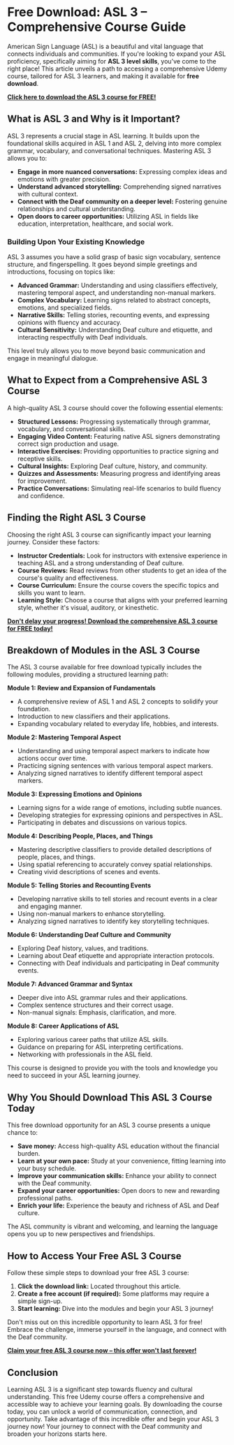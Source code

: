 # Free Download: ASL 3 – Comprehensive Course Guide

American Sign Language (ASL) is a beautiful and vital language that connects individuals and communities. If you're looking to expand your ASL proficiency, specifically aiming for **ASL 3 level skills**, you've come to the right place! This article unveils a path to accessing a comprehensive Udemy course, tailored for ASL 3 learners, and making it available for **free download**.

[**Click here to download the ASL 3 course for FREE!**](https://udemywork.com/asl-3)

## What is ASL 3 and Why is it Important?

ASL 3 represents a crucial stage in ASL learning. It builds upon the foundational skills acquired in ASL 1 and ASL 2, delving into more complex grammar, vocabulary, and conversational techniques. Mastering ASL 3 allows you to:

*   **Engage in more nuanced conversations:** Expressing complex ideas and emotions with greater precision.
*   **Understand advanced storytelling:** Comprehending signed narratives with cultural context.
*   **Connect with the Deaf community on a deeper level:** Fostering genuine relationships and cultural understanding.
*   **Open doors to career opportunities:** Utilizing ASL in fields like education, interpretation, healthcare, and social work.

### Building Upon Your Existing Knowledge

ASL 3 assumes you have a solid grasp of basic sign vocabulary, sentence structure, and fingerspelling. It goes beyond simple greetings and introductions, focusing on topics like:

*   **Advanced Grammar:** Understanding and using classifiers effectively, mastering temporal aspect, and understanding non-manual markers.
*   **Complex Vocabulary:** Learning signs related to abstract concepts, emotions, and specialized fields.
*   **Narrative Skills:** Telling stories, recounting events, and expressing opinions with fluency and accuracy.
*   **Cultural Sensitivity:** Understanding Deaf culture and etiquette, and interacting respectfully with Deaf individuals.

This level truly allows you to move beyond basic communication and engage in meaningful dialogue.

## What to Expect from a Comprehensive ASL 3 Course

A high-quality ASL 3 course should cover the following essential elements:

*   **Structured Lessons:** Progressing systematically through grammar, vocabulary, and conversational skills.
*   **Engaging Video Content:** Featuring native ASL signers demonstrating correct sign production and usage.
*   **Interactive Exercises:** Providing opportunities to practice signing and receptive skills.
*   **Cultural Insights:** Exploring Deaf culture, history, and community.
*   **Quizzes and Assessments:** Measuring progress and identifying areas for improvement.
*   **Practice Conversations:** Simulating real-life scenarios to build fluency and confidence.

## Finding the Right ASL 3 Course

Choosing the right ASL 3 course can significantly impact your learning journey. Consider these factors:

*   **Instructor Credentials:** Look for instructors with extensive experience in teaching ASL and a strong understanding of Deaf culture.
*   **Course Reviews:** Read reviews from other students to get an idea of the course's quality and effectiveness.
*   **Course Curriculum:** Ensure the course covers the specific topics and skills you want to learn.
*   **Learning Style:** Choose a course that aligns with your preferred learning style, whether it's visual, auditory, or kinesthetic.

[**Don't delay your progress! Download the comprehensive ASL 3 course for FREE today!**](https://udemywork.com/asl-3)

## Breakdown of Modules in the ASL 3 Course

The ASL 3 course available for free download typically includes the following modules, providing a structured learning path:

**Module 1: Review and Expansion of Fundamentals**

*   A comprehensive review of ASL 1 and ASL 2 concepts to solidify your foundation.
*   Introduction to new classifiers and their applications.
*   Expanding vocabulary related to everyday life, hobbies, and interests.

**Module 2: Mastering Temporal Aspect**

*   Understanding and using temporal aspect markers to indicate how actions occur over time.
*   Practicing signing sentences with various temporal aspect markers.
*   Analyzing signed narratives to identify different temporal aspect markers.

**Module 3: Expressing Emotions and Opinions**

*   Learning signs for a wide range of emotions, including subtle nuances.
*   Developing strategies for expressing opinions and perspectives in ASL.
*   Participating in debates and discussions on various topics.

**Module 4: Describing People, Places, and Things**

*   Mastering descriptive classifiers to provide detailed descriptions of people, places, and things.
*   Using spatial referencing to accurately convey spatial relationships.
*   Creating vivid descriptions of scenes and events.

**Module 5: Telling Stories and Recounting Events**

*   Developing narrative skills to tell stories and recount events in a clear and engaging manner.
*   Using non-manual markers to enhance storytelling.
*   Analyzing signed narratives to identify key storytelling techniques.

**Module 6: Understanding Deaf Culture and Community**

*   Exploring Deaf history, values, and traditions.
*   Learning about Deaf etiquette and appropriate interaction protocols.
*   Connecting with Deaf individuals and participating in Deaf community events.

**Module 7: Advanced Grammar and Syntax**

*   Deeper dive into ASL grammar rules and their applications.
*   Complex sentence structures and their correct usage.
*   Non-manual signals: Emphasis, clarification, and more.

**Module 8: Career Applications of ASL**

*   Exploring various career paths that utilize ASL skills.
*   Guidance on preparing for ASL interpreting certifications.
*   Networking with professionals in the ASL field.

This course is designed to provide you with the tools and knowledge you need to succeed in your ASL learning journey.

## Why You Should Download This ASL 3 Course Today

This free download opportunity for an ASL 3 course presents a unique chance to:

*   **Save money:** Access high-quality ASL education without the financial burden.
*   **Learn at your own pace:** Study at your convenience, fitting learning into your busy schedule.
*   **Improve your communication skills:** Enhance your ability to connect with the Deaf community.
*   **Expand your career opportunities:** Open doors to new and rewarding professional paths.
*   **Enrich your life:** Experience the beauty and richness of ASL and Deaf culture.

The ASL community is vibrant and welcoming, and learning the language opens you up to new perspectives and friendships.

## How to Access Your Free ASL 3 Course

Follow these simple steps to download your free ASL 3 course:

1.  **Click the download link:** Located throughout this article.
2.  **Create a free account (if required):** Some platforms may require a simple sign-up.
3.  **Start learning:** Dive into the modules and begin your ASL 3 journey!

Don't miss out on this incredible opportunity to learn ASL 3 for free! Embrace the challenge, immerse yourself in the language, and connect with the Deaf community.

[**Claim your free ASL 3 course now – this offer won't last forever!**](https://udemywork.com/asl-3)

## Conclusion

Learning ASL 3 is a significant step towards fluency and cultural understanding. This free Udemy course offers a comprehensive and accessible way to achieve your learning goals. By downloading the course today, you can unlock a world of communication, connection, and opportunity. Take advantage of this incredible offer and begin your ASL 3 journey now! Your journey to connect with the Deaf community and broaden your horizons starts here.
